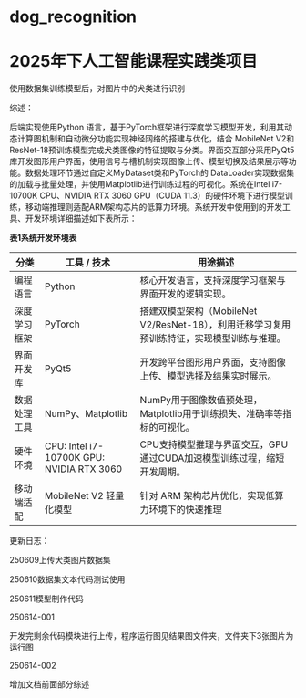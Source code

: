 
# dog_recognition
# 2025年下人工智能课程实践类项目
使用数据集训练模型后，对图片中的犬类进行识别

综述：

后端实现使用Python 语言，基于PyTorch框架进行深度学习模型开发，利用其动态计算图机制和自动微分功能实现神经网络的搭建与优化，结合 MobileNet V2和ResNet-18预训练模型完成犬类图像的特征提取与分类。界面交互部分采用PyQt5库开发图形用户界面，使用信号与槽机制实现图像上传、模型切换及结果展示等功能。数据处理环节通过自定义MyDataset类和PyTorch的 DataLoader实现数据集的加载与批量处理，并使用Matplotlib进行训练过程的可视化。系统在Intel i7-10700K CPU、NVIDIA RTX 3060 GPU（CUDA 11.3）的硬件环境下进行模型训练，移动端推理则适配ARM架构芯片的低算力环境。系统开发中使用到的开发工具、开发环境详细描述如下表所示：

**表1系统开发环境表**

| 分类         | 工具 / 技术                               | 用途描述                                                     |
| ------------ | ----------------------------------------- | ------------------------------------------------------------ |
| 编程语言     | Python                                    | 核心开发语言，支持深度学习框架与界面开发的逻辑实现。         |
| 深度学习框架 | PyTorch                                   | 搭建双模型架构（MobileNet V2/ResNet-18），利用迁移学习复用预训练特征，实现模型训练与推理。 |
| 界面开发库   | PyQt5                                     | 开发跨平台图形用户界面，支持图像上传、模型选择及结果实时展示。 |
| 数据处理工具 | NumPy、Matplotlib                         | NumPy用于图像数值预处理，Matplotlib用于训练损失、准确率等指标的可视化。 |
| 硬件环境     | CPU: Intel i7-10700K GPU: NVIDIA RTX 3060 | CPU支持模型推理与界面交互，GPU通过CUDA加速模型训练过程，缩短开发周期。 |
| 移动端适配   | MobileNet V2 轻量化模型                   | 针对 ARM 架构芯片优化，实现低算力环境下的快速推理            |

更新日志：

250609上传犬类图片数据集

250610数据集文本代码测试使用

250611模型制作代码

250614-001

开发完剩余代码模块进行上传，程序运行图见结果图文件夹，文件夹下3张图片为运行图

250614-002

增加文档前面部分综述





